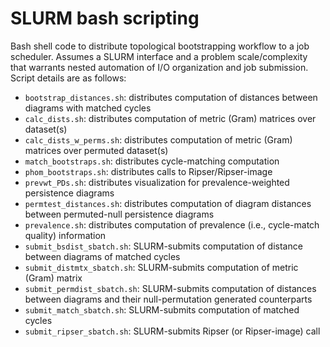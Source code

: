 # SLURM bash scripting 

Bash shell code to distribute topological bootstrapping workflow to a job scheduler. Assumes a SLURM interface and a problem scale/complexity that warrants nested automation of I/O organization and job submission. Script details are as follows:

- `bootstrap_distances.sh`: distributes computation of distances between diagrams with matched cycles
- `calc_dists.sh`: distributes computation of metric (Gram) matrices over dataset(s)
- `calc_dists_w_perms.sh`: distributes computation of metric (Gram) matrices over permuted dataset(s)
- `match_bootstraps.sh`: distributes cycle-matching computation
- `phom_bootstraps.sh`: distributes calls to Ripser/Ripser-image
- `prevwt_PDs.sh`: distributes visualization for prevalence-weighted persistence diagrams
- `permtest_distances.sh`: distributes computation of diagram distances between permuted-null persistence diagrams
- `prevalence.sh`: distributes computation of prevalence (i.e., cycle-match quality) information
- `submit_bsdist_sbatch.sh`: SLURM-submits computation of distance between diagrams of matched cycles
- `submit_distmtx_sbatch.sh`: SLURM-submits computation of metric (Gram) matrix
- `submit_permdist_sbatch.sh`: SLURM-submits computation of distances between diagrams and their null-permutation generated counterparts
- `submit_match_sbatch.sh`: SLURM-submits computation of matched cycles
- `submit_ripser_sbatch.sh`: SLURM-submits Ripser (or Ripser-image) call
